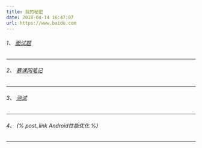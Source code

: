 ```yaml
---
title: 我的秘密
date: 2018-04-14 16:47:07
url: https://www.baidu.com
---
```

###### 1、 [面试题](http://zhenglinfei.cn/ms/) 
---
###### 2、 [慕课网笔记](http://zhenglinfei.cn/imooc/)
---
###### 3、 [测试](/imooc/2.md) 
---
###### 4、 {% post_link Android性能优化 %}
---